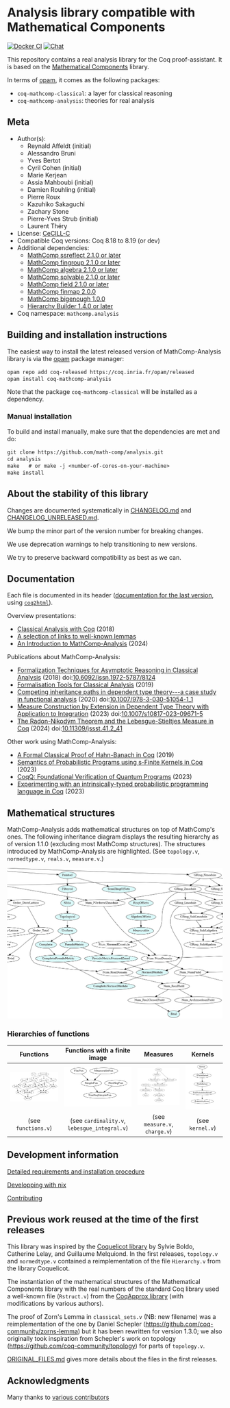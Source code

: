 <!---
This file was generated from `meta.yml`, please do not edit manually.
Follow the instructions on https://github.com/coq-community/templates to regenerate.
--->
# Analysis library compatible with Mathematical Components

[![Docker CI][docker-action-shield]][docker-action-link]
[![Chat][chat-shield]][chat-link]

[docker-action-shield]: https://github.com/math-comp/analysis/workflows/Docker%20CI/badge.svg?branch=master
[docker-action-link]: https://github.com/math-comp/analysis/actions?query=workflow:"Docker%20CI"
[chat-shield]: https://img.shields.io/badge/zulip-join_chat-brightgreen.svg
[chat-link]: https://coq.zulipchat.com/login/#narrow/stream/237666-math-comp-analysis

This repository contains a real analysis library for the Coq proof-assistant.
It is based on the [Mathematical Components](https://math-comp.github.io/) library.

In terms of [opam](https://opam.ocaml.org/doc/Install.html), it comes as the following packages:
- `coq-mathcomp-classical`: a layer for classical reasoning
- `coq-mathcomp-analysis`: theories for real analysis

## Meta

- Author(s):
  - Reynald Affeldt (initial)
  - Alessandro Bruni
  - Yves Bertot
  - Cyril Cohen (initial)
  - Marie Kerjean
  - Assia Mahboubi (initial)
  - Damien Rouhling (initial)
  - Pierre Roux
  - Kazuhiko Sakaguchi
  - Zachary Stone
  - Pierre-Yves Strub (initial)
  - Laurent Théry
- License: [CeCILL-C](LICENSE)
- Compatible Coq versions: Coq 8.18 to 8.19 (or dev)
- Additional dependencies:
  - [MathComp ssreflect 2.1.0 or later](https://math-comp.github.io)
  - [MathComp fingroup 2.1.0 or later](https://math-comp.github.io)
  - [MathComp algebra 2.1.0 or later](https://math-comp.github.io)
  - [MathComp solvable 2.1.0 or later](https://math-comp.github.io)
  - [MathComp field 2.1.0 or later](https://math-comp.github.io)
  - [MathComp finmap 2.0.0](https://github.com/math-comp/finmap)
  - [MathComp bigenough 1.0.0](https://github.com/math-comp/bigenough)
  - [Hierarchy Builder 1.4.0 or later](https://github.com/math-comp/hierarchy-builder)
- Coq namespace: `mathcomp.analysis`

## Building and installation instructions

The easiest way to install the latest released version of MathComp-Analysis library is
via the [opam](https://opam.ocaml.org/doc/Install.html) package manager:

```shell
opam repo add coq-released https://coq.inria.fr/opam/released
opam install coq-mathcomp-analysis
```
Note that the package `coq-mathcomp-classical` will be installed as a dependency.

### Manual installation

To build and install manually, make sure that the dependencies are met and do:

``` shell
git clone https://github.com/math-comp/analysis.git
cd analysis
make   # or make -j <number-of-cores-on-your-machine> 
make install
```

## About the stability of this library

Changes are documented systematically in [CHANGELOG.md](CHANGELOG.md) and
[CHANGELOG_UNRELEASED.md](CHANGELOG_UNRELEASED.md).

We bump the minor part of the version number for breaking changes.

We use deprecation warnings to help transitioning to new versions.

We try to preserve backward compatibility as best as we can.

## Documentation

Each file is documented in its header
([documentation for the last version](https://math-comp.github.io/analysis/htmldoc_1_3_0/index.html), using [`coq2html`](https://github.com/xavierleroy/coq2html)).

Overview presentations:
- [Classical Analysis with Coq](https://perso.crans.org/cohen/CoqWS2018.pdf) (2018)
- [A selection of links to well-known lemmas](https://github.com/math-comp/analysis/wiki/What's-where%3F)
- [An Introduction to MathComp-Analysis](https://staff.aist.go.jp/reynald.affeldt/documents/karate-coq.pdf) (2024)

Publications about MathComp-Analysis:
- [Formalization Techniques for Asymptotic Reasoning in Classical Analysis](https://jfr.unibo.it/article/view/8124) (2018) doi:[10.6092/issn.1972-5787/8124](https://doi.org/10.6092/issn.1972-5787/8124)
- [Formalisation Tools for Classical Analysis](http://www-sop.inria.fr/members/Damien.Rouhling/data/phd/thesis.pdf) (2019)
- [Competing inheritance paths in dependent type theory---a case study in functional analysis](https://hal.inria.fr/hal-02463336) (2020) doi:[10.1007/978-3-030-51054-1_1](https://doi.org/10.1007/978-3-030-51054-1_1)
- [Measure Construction by Extension in Dependent Type Theory with Application to Integration](https://arxiv.org/pdf/2209.02345.pdf) (2023) doi:[10.1007/s10817-023-09671-5](https://doi.org/10.1007/s10817-023-09671-5)
- [The Radon-Nikodým Theorem and the Lebesgue-Stieltjes Measure in Coq](https://www.jstage.jst.go.jp/article/jssst/41/2/41_2_41/_pdf/-char/en) (2024) doi:[10.11309/jssst.41.2_41](https://doi.org/10.11309/jssst.41.2_41)

Other work using MathComp-Analysis:
- [A Formal Classical Proof of Hahn-Banach in Coq](https://lipn.univ-paris13.fr/~kerjean/slides/slidesTYPES19.pdf) (2019)
- [Semantics of Probabilistic Programs using s-Finite Kernels in Coq](https://hal.inria.fr/hal-03917948/document) (2023)
- [CoqQ: Foundational Verification of Quantum Programs](https://arxiv.org/pdf/2207.11350.pdf) (2023)
- [Experimenting with an intrinsically-typed probabilistic programming language in Coq](https://staff.aist.go.jp/reynald.affeldt/documents/syntax-aplas2023.pdf) (2023)

## Mathematical structures

MathComp-Analysis adds mathematical structures on top of MathComp's ones.
The following inheritance diagram displays the resulting hierarchy as of version 1.1.0
(excluding most MathComp structures).
The structures introduced by MathComp-Analysis are highlighted.
(See `topology.v`, `normedtype.v`, `reals.v`, `measure.v`.)

<img width="600" alt="Main_inheritance_graph" src="etc/hierarchy_main.1.1.0.png">


### Hierarchies of functions

| Functions | Functions with a finite image | Measures | Kernels |
|:----------:|:-----------------------------:|:--------:|:-------:|
| <img width="300" alt="Functions" src="etc/hierarchy_functions.1.1.0.png"> | <img width="200" alt="Functions_with_a_finite_image" src="etc/hierarchy_fimfun.1.1.0.png"> | <img width="300" alt="Measures" src="etc/hierarchy_measure.1.1.0.png"> | <img width="200" alt="Kernels" src="etc/hierarchy_kernel.1.1.0.png"> |
| (see `functions.v`) | (see `cardinality.v`, `lebesgue_integral.v`) | (see `measure.v`, `charge.v`) | (see `kernel.v`) |

## Development information

[Detailed requirements and installation procedure](INSTALL.md)

[Developping with nix](https://github.com/math-comp/math-comp/wiki/Using-nix)

[Contributing](CONTRIBUTING.md)

## Previous work reused at the time of the first releases

This library was inspired by the [Coquelicot library](http://coquelicot.saclay.inria.fr/)
by Sylvie Boldo, Catherine Lelay, and Guillaume Melquiond.
In the first releases, `topology.v` and `normedtype.v` contained a reimplementation of the file
`Hierarchy.v` from the library Coquelicot.

The instantiation of the mathematical structures of the Mathematical Components library
with the real numbers of the standard Coq library used a well-known file (`Rstruct.v`)
from the [CoqApprox library](http://tamadi.gforge.inria.fr/CoqApprox/) (with
modifications by various authors).

The proof of Zorn's Lemma in `classical_sets.v` (NB: new filename) was a reimplementation
of the one by Daniel Schepler (https://github.com/coq-community/zorns-lemma) but it has been rewritten for version 1.3.0;
we also originally took inspiration from Schepler's work on topology (https://github.com/coq-community/topology) for parts
of `topology.v`.

[ORIGINAL_FILES.md](ORIGINAL_FILES.md) gives more details about the
files in the first releases.

## Acknowledgments

Many thanks to [various contributors](https://github.com/math-comp/analysis/graphs/contributors)

